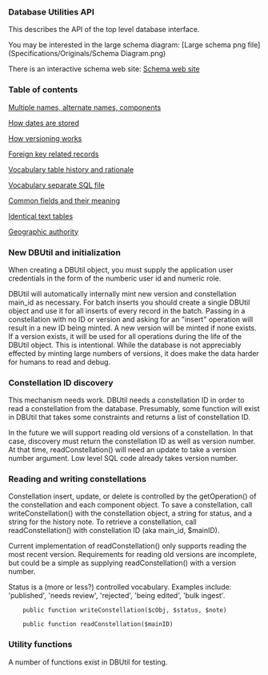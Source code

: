 ### Database Utilities API

This describes the API of the top level database interface. 

You may be interested in the large schema diagram: [Large schema png file](Specifications/Originals/Schema Diagram.png)

There is an interactive schema web site: [Schema web site](http://shannonvm.village.virginia.edu/~twl8n/schema_spy_output/)

### Table of contents

[Multiple names, alternate names, components](#multiple-names-alternate-names-components)

[How dates are stored](#how-dates-are-stored)

[How versioning works](#how-versioning-works)

[Foreign key related records](#foreign-key-related-records)

[Vocabulary table history and rationale](#vocabulary-table-history-and-rationale)

[Vocabulary separate SQL file](#vocabulary-separate-sql-file)

[Common fields and their meaning](#common-fields-and-their-meaning)

[Identical text tables](#identical-text-tables)

[Geographic authority](#geographic-authority)


### New DBUtil and initialization

When creating a DBUtil object, you must supply the application user credentials in the form of the numberic
user id and numeric role.

DBUtil will automatically internally mint new version and constellation main_id as necessary. For batch
inserts you should create a single DBUtil object and use it for all inserts of every record in the
batch. Passing in a constellation with no ID or version and asking for an "insert" operation will result in a
new ID being minted. A new version will be minted if none exists. If a version exists, it will be used for all
operations during the life of the DBUtil object. This is intentional. While the database is not appreciably
effected by minting large numbers of versions, it does make the data harder for humans to read and debug. 

### Constellation ID discovery

This mechanism needs work. DBUtil needs a constellation ID in order to read a constellation from the
database. Presumably, some function will exist in DBUtil that takes some constraints and returns a list of
constellation ID.

In the future we will support reading old versions of a constellation. In that case, discovery must return the
constellation ID as well as version number. At that time, readConstellation() will need an update to take a
version number argument. Low level SQL code already takes version number.


### Reading and writing constellations

Constellation insert, update, or delete is controlled by the getOperation() of the constellation and each
component object. To save a constellation, call writeConstellation() with the constellation object, a string
for status, and a string for the history note. To retrieve a constellation, call readConstellation() with
constellation ID (aka main_id, $mainID).

Current implementation of readConstellation() only supports reading the most recent version. Requirements for
reading old versions are incomplete, but could be a simple as supplying readConstellation() with a version
number. 

Status is a (more or less?) controlled vocabulary. Examples include: 'published', 'needs review', 'rejected',
'being edited', 'bulk ingest'.


```
    public function writeConstellation($cObj, $status, $note)

    public function readConstellation($mainID)
```

### Utility functions

A number of functions exist in DBUtil for testing.

